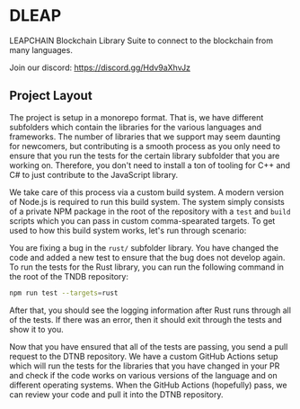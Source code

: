 # DLEAP
LEAPCHAIN Blockchain Library Suite to connect to the blockchain from many languages.

Join our discord: https://discord.gg/Hdv9aXhvJz

## Project Layout

The project is setup in a monorepo format.  That is, we have different subfolders which contain the libraries for the various languages and frameworks.  The number of libraries that we support may seem daunting for newcomers, but contributing is a smooth process as you only need to ensure that you run the tests for the certain library subfolder that you are working on.  Therefore, you don't need to install a ton of tooling for C++ and C# to just contribute to the JavaScript library.

We take care of this process via a custom build system.  A modern version of Node.js is required to run this build system.  The system simply consists of a private NPM package in the root of the repository with a `test` and `build` scripts which you can pass in custom comma-spearated targets.  To get used to how this build system works, let's run through scenario:

You are fixing a bug in the `rust/` subfolder library.  You have changed the code and added a new test to ensure that the bug does not develop again.  To run the tests for the  Rust library, you can run the following command in the root of the TNDB repository:

```sh
npm run test --targets=rust
```

After that, you should see the logging information after Rust runs through all of the tests.  If there was an error, then it should exit through the tests and show it to you.

Now that you have ensured that all of the tests are passing, you send a pull request to the DTNB repository.  We have a custom GitHub Actions setup which will run the tests for the libraries that you have changed in your PR and check if the code works on various versions of the language and on different operating systems.  When the GitHub Actions (hopefully) pass, we can review your code and pull it into the DTNB repository.
